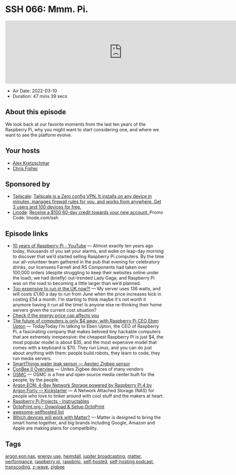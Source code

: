 # SSH 066: Mmm. Pi.

<iframe src="https://player.fireside.fm/v2/dUlrHQih+NU2PvIWr?theme=dark" width="740" height="200" frameborder="0" scrolling="no"></iframe>

* Air Date: 2022-03-10
* Duration: 47 mins 39 secs

## About this episode

We look back at our favorite moments from the last ten years of the Raspberry Pi, why you might want to start considering one, and where we want to see the platform evolve.

## Your hosts
* [Alex Kretzschmar](https://selfhosted.show/hosts/alexktz)
* [Chris Fisher](https://selfhosted.show/hosts/chrislas)

## Sponsored by

  * [Tailscale](http://tailscale.com/selfhosted): [Tailscale is a Zero config VPN. It installs on any device in minutes, manages firewall rules for you, and works from anywhere. Get 3 users and 100 devices for free. ](http://tailscale.com/selfhosted)
  * [Linode](https://linode.com/ssh): [Receive a $100 60-day credit towards your new account. ](https://linode.com/ssh) Promo Code: linode.com/ssh



## Episode links

  * [10 years of Raspberry Pi - YouTube](https://www.youtube.com/watch?v=eiwm5TMHIy8 "10 years of Raspberry Pi - YouTube") — Almost exactly ten years ago today, thousands of you set your alarms, and woke on leap-day morning to discover that we’d started selling Raspberry Pi computers. By the time our all-volunteer team gathered in the pub that evening for celebratory drinks, our licensees Farnell and RS Components had taken over 100,000 orders (despite struggling to keep their websites online under the load); we had (briefly) out-trended Lady Gaga; and Raspberry Pi was on the road to becoming a little larger than we’d planned.
  * [Too expensive to run in the UK now?!](https://old.reddit.com/r/PleX/comments/t8u3x7/too_expensive_to_run_in_the_uk_now/ "Too expensive to run in the UK now?!") — My server uses 136 watts, and will costs £1.80 a day to run from June when the price increases kick in costing £54 a month. I'm starting to think maybe it's not worth it anymore having it run all the time! Is anyone else re-thinking their home servers given the current cost situation?
  * [Check if the energy price cap affects you](https://www.ofgem.gov.uk/information-consumers/energy-advice-households/check-if-energy-price-cap-affects-you "Check if the energy price cap affects you")
  * [The future of computers is only $4 away, with Raspberry Pi CEO Eben Upton](https://www.theverge.com/22966155/raspberry-pi-ceo-interview-eben-upton-computer-chip-shortage-diy "The future of computers is only $4 away, with Raspberry Pi CEO Eben Upton") — TodayToday I’m talking to Eben Upton, the CEO of Raspberry Pi, a fascinating company that makes beloved tiny hackable computers that are extremely inexpensive: the cheapest Raspberry Pi is just $4, the most popular model is about $35, and the most expensive model that comes with a keyboard is $70. They run Linux, and you can do just about anything with them: people build robots, they learn to code, they run media servers.
  * [SmartThings water leak sensor — Aeotec Zigbee sensor](https://aeotec.com/smartthings/water-leak-sensor.html "SmartThings water leak sensor — Aeotec Zigbee sensor")
  * [ConBee II Overview](https://phoscon.de/en/conbee2 "ConBee II Overview") — Unites Zigbee devices of many vendors
  * [OSMC](https://osmc.tv/ "OSMC") — OSMC is a free and open source media center built for the people, by the people. 
  * [Argon EON: 4-Bay Network Storage powered by Raspberry Pi 4 by Argon Forty — Kickstarter](https://www.kickstarter.com/projects/argonforty/argon-eon-4-bay-network-storage-powered-by-raspberry-pi-4 "Argon EON: 4-Bay Network Storage powered by Raspberry Pi 4 by Argon Forty — Kickstarter") — A Network Attached Storage (NAS) for people who love to tinker around with cool stuff and the makers at heart.
  * [Raspberry Pi Projects - Instructables](https://www.instructables.com/Raspberry-Pi-Projects/ "Raspberry Pi Projects - Instructables")
  * [OctoPrint.org - Download & Setup OctoPrint](https://octoprint.org/download/ "OctoPrint.org - Download & Setup OctoPrint")
  * [awesome-selfhosted list](https://github.com/awesome-selfhosted/awesome-selfhosted/blob/master/README.md#personal-dashboards "awesome-selfhosted list")
  * [Which devices will work with Matter?](https://www.cnet.com/home/smart-home/dozens-of-brands-pledge-support-for-matter-at-ces-2022/ "Which devices will work with Matter?") — Matter is designed to bring the smart home together, and big brands including Google, Amazon and Apple are making plans for compatibility.



## Tags

[argon eon nas](https://selfhosted.show/tags/argon%20eon%20nas), [energy use](https://selfhosted.show/tags/energy%20use), [heimdall](https://selfhosted.show/tags/heimdall), [jupiter broadcasting](https://selfhosted.show/tags/jupiter%20broadcasting), [matter](https://selfhosted.show/tags/matter), [performance](https://selfhosted.show/tags/performance), [raspberry pi](https://selfhosted.show/tags/raspberry%20pi), [raspbmc](https://selfhosted.show/tags/raspbmc), [self-hosted](https://selfhosted.show/tags/self-hosted), [self-hosting podcast](https://selfhosted.show/tags/self-hosting%20podcast), [transcoding](https://selfhosted.show/tags/transcoding), [z-wave](https://selfhosted.show/tags/z-wave), [zigbee](https://selfhosted.show/tags/zigbee)
